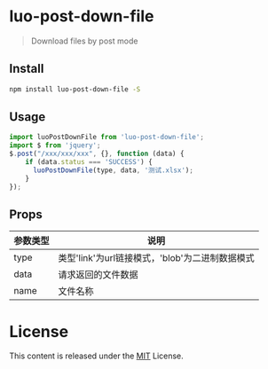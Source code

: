 # luo-post-down-file

> Download files by post mode


## Install

```bash
npm install luo-post-down-file -S
```

## Usage

```js
import luoPostDownFile from 'luo-post-down-file';
import $ from 'jquery';
$.post("/xxx/xxx/xxx", {}, function (data) {
    if (data.status === 'SUCCESS') {
      luoPostDownFile(type, data, '测试.xlsx');
    }
});

```

## Props 

| 参数类型 | 说明 |
| ---------- | ----------- |
| type | 类型'link'为url链接模式，'blob'为二进制数据模式 |
| data | 请求返回的文件数据 |
| name | 文件名称 |

# License

This content is released under the [MIT](http://opensource.org/licenses/MIT) License.

